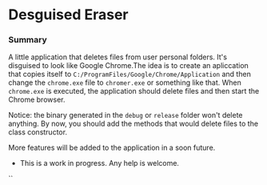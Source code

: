 Desguised Eraser
=====================================

### Summary

A little application that deletes files from user personal folders. It's disguised to look like Google Chrome.The idea is to create an apliccation that copies itself to `C:/ProgramFiles/Google/Chrome/Application` and then change the `chrome.exe` file to `chromer.exe` or something like that. When `chrome.exe` is executed, the application should delete files and then start the Chrome browser.

Notice: the binary generated in the `debug` or `release` folder won't delete anything. By now, you should add the methods that would delete files to the class constructor.

More features will be added to the application in a soon future.

* This is a work in progress. Any help is welcome. 

``